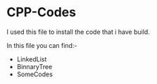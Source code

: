 # CPP-Codes

I used this file to install the code that i have build.

In this file you can find:-
* LinkedList
* BinnaryTree
* SomeCodes

